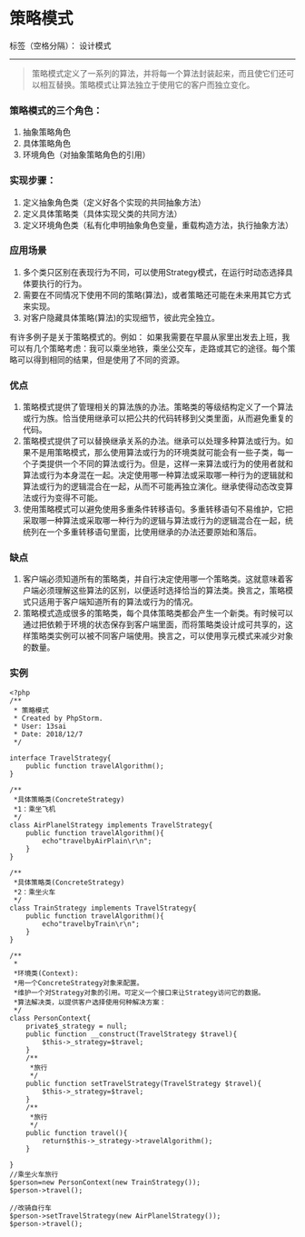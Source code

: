 ﻿# 策略模式

标签（空格分隔）： 设计模式

---


> 策略模式定义了一系列的算法，并将每一个算法封装起来，而且使它们还可以相互替换。策略模式让算法独立于使用它的客户而独立变化。

### 策略模式的三个角色：

1. 抽象策略角色
2. 具体策略角色
3. 环境角色（对抽象策略角色的引用）

### 实现步骤：

1. 定义抽象角色类（定义好各个实现的共同抽象方法）
2. 定义具体策略类（具体实现父类的共同方法）
3. 定义环境角色类（私有化申明抽象角色变量，重载构造方法，执行抽象方法）


### 应用场景
1. 多个类只区别在表现行为不同，可以使用Strategy模式，在运行时动态选择具体要执行的行为。
2. 需要在不同情况下使用不同的策略(算法)，或者策略还可能在未来用其它方式来实现。
3. 对客户隐藏具体策略(算法)的实现细节，彼此完全独立。

有许多例子是关于策略模式的。例如：
如果我需要在早晨从家里出发去上班，我可以有几个策略考虑：我可以乘坐地铁，乘坐公交车，走路或其它的途径。每个策略可以得到相同的结果，但是使用了不同的资源。


### 优点
1. 策略模式提供了管理相关的算法族的办法。策略类的等级结构定义了一个算法或行为族。恰当使用继承可以把公共的代码转移到父类里面，从而避免重复的代码。
2. 策略模式提供了可以替换继承关系的办法。继承可以处理多种算法或行为。如果不是用策略模式，那么使用算法或行为的环境类就可能会有一些子类，每一个子类提供一个不同的算法或行为。但是，这样一来算法或行为的使用者就和算法或行为本身混在一起。决定使用哪一种算法或采取哪一种行为的逻辑就和算法或行为的逻辑混合在一起，从而不可能再独立演化。继承使得动态改变算法或行为变得不可能。
3. 使用策略模式可以避免使用多重条件转移语句。多重转移语句不易维护，它把采取哪一种算法或采取哪一种行为的逻辑与算法或行为的逻辑混合在一起，统统列在一个多重转移语句里面，比使用继承的办法还要原始和落后。

### 缺点
1. 客户端必须知道所有的策略类，并自行决定使用哪一个策略类。这就意味着客户端必须理解这些算法的区别，以便适时选择恰当的算法类。换言之，策略模式只适用于客户端知道所有的算法或行为的情况。
2. 策略模式造成很多的策略类，每个具体策略类都会产生一个新类。有时候可以通过把依赖于环境的状态保存到客户端里面，而将策略类设计成可共享的，这样策略类实例可以被不同客户端使用。换言之，可以使用享元模式来减少对象的数量。

### 实例
```
<?php
/**
 * 策略模式
 * Created by PhpStorm.
 * User: 13sai
 * Date: 2018/12/7
 */

interface TravelStrategy{
    public function travelAlgorithm();
}

/**
 *具体策略类(ConcreteStrategy)
 *1：乘坐飞机
 */
class AirPlanelStrategy implements TravelStrategy{
    public function travelAlgorithm(){
        echo"travelbyAirPlain\r\n";
    }
}

/**
 *具体策略类(ConcreteStrategy)
 *2：乘坐火车
 */
class TrainStrategy implements TravelStrategy{
    public function travelAlgorithm(){
        echo"travelbyTrain\r\n";
    }
}

/**
 *
 *环境类(Context):
 *用一个ConcreteStrategy对象来配置。
 *维护一个对Strategy对象的引用。可定义一个接口来让Strategy访问它的数据。
 *算法解决类，以提供客户选择使用何种解决方案：
 */
class PersonContext{
    private$_strategy = null;
    public function __construct(TravelStrategy $travel){
        $this->_strategy=$travel;
    }
    /**
     *旅行
     */
    public function setTravelStrategy(TravelStrategy $travel){
        $this->_strategy=$travel;
    }
    /**
     *旅行
     */
    public function travel(){
        return$this->_strategy->travelAlgorithm();
    }

}
//乘坐火车旅行
$person=new PersonContext(new TrainStrategy());
$person->travel();

//改骑自行车
$person->setTravelStrategy(new AirPlanelStrategy());
$person->travel();
```




